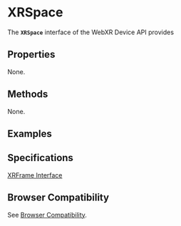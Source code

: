 # XRSpace

The **`XRSpace`** interface of the WebXR Device API provides 

## Properties

None.

## Methods

None.

## Examples



## Specifications

[XRFrame Interface](https://immersive-web.github.io/webxr/#xrspace-interface)

## Browser Compatibility

See [Browser Compatibility](compatibility).
